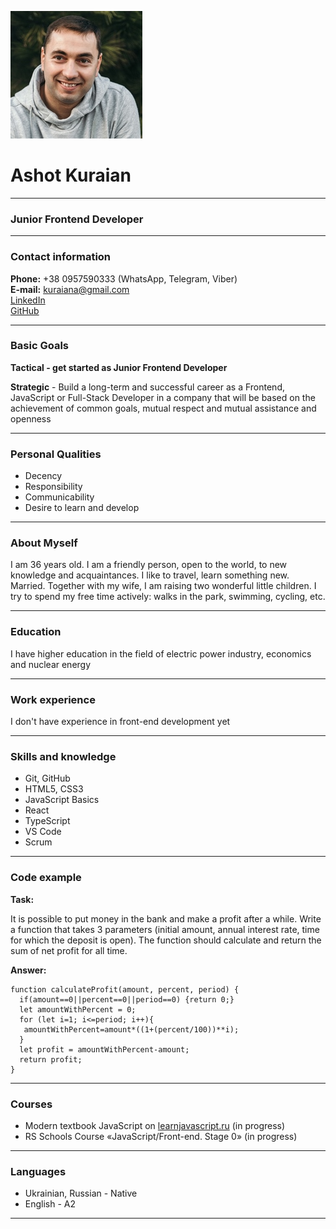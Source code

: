 ![](https://github.com/AshotKuraian/rsschool-cv/raw/gh-pages/my_photo_cv1.jpg?raw=true)

# Ashot Kuraian

*********

### Junior Frontend Developer

*********

### Contact information

**Phone:** +38 0957590333 (WhatsApp, Telegram, Viber)     
**E-mail:** kuraiana@gmail.com      
[LinkedIn](https://www.linkedin.com/in/ashot-kuraian-492659245/)     
[GitHub](https://github.com/AshotKuraian)     

*********

### Basic Goals

**Tactical - get started as Junior Frontend Developer**

**Strategic** - Build a long-term and successful career as a Frontend, JavaScript or Full-Stack Developer in a company that will be based on the achievement of common goals, mutual respect and mutual assistance and openness

*********

### Personal Qualities

* Decency
* Responsibility
* Communicability
* Desire to learn and develop

*********

### About Myself

I am 36 years old. I am a friendly person, open to the world, to new knowledge and acquaintances. I like to travel, learn something new. Married. Together with my wife, I am raising two wonderful little children. I try to spend my free time actively: walks in the park, swimming, cycling, etc.

*********

### Education

I have higher education in the field of electric power industry, economics and nuclear energy

*********

### Work experience

I don't have experience in front-end development yet

*********

### Skills and knowledge

* Git, GitHub
* HTML5, CSS3
* JavaScript Basics
* React
* TypeScript
* VS Code
* Scrum

*********

### Code example

**Task:**

It is possible to put money in the bank and make a profit after a while. Write a function that takes 3 parameters (initial amount, annual interest rate, time for which the deposit is open). The function should calculate and return the sum of net profit for all time.

**Answer:**

```
function calculateProfit(amount, percent, period) {
  if(amount==0||percent==0||period==0) {return 0;}
  let amountWithPercent = 0;
  for (let i=1; i<=period; i++){
   amountWithPercent=amount*((1+(percent/100))**i);
  }
  let profit = amountWithPercent-amount;
  return profit;
}
```

*********

### Courses

* Modern textbook JavaScript on [learnjavascript.ru](https://learn.javascript.ru/) (in progress)
* RS Schools Course «JavaScript/Front-end. Stage 0» (in progress)

*********

### Languages

* Ukrainian, Russian - Native
* English - A2

*********
